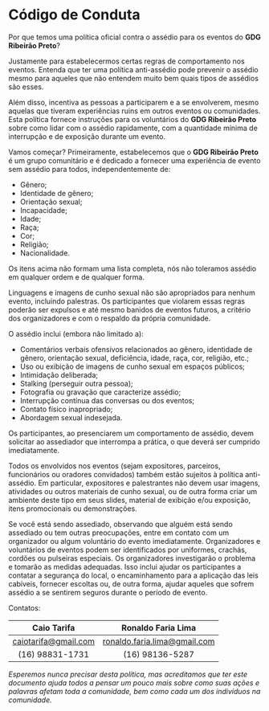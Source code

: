 # Código de Conduta

Por que temos uma política oficial contra o assédio para os eventos do **GDG
Ribeirão Preto**?

Justamente para estabelecermos certas regras de comportamento nos
eventos. Entenda que ter uma política anti-assédio pode prevenir o assédio mesmo
para aqueles que não entendem muito bem quais tipos de assédios são esses.

Além disso, incentiva as pessoas a participarem e a se envolverem, mesmo aquelas
que tiveram experiências ruins em outros eventos ou comunidades. Esta política
fornece instruções para os voluntários do **GDG Ribeirão Preto** sobre como
lidar com o assédio rapidamente, com a quantidade mínima de interrupção e de
exposição durante um evento.

Vamos começar? Primeiramente, estabelecemos que o **GDG Ribeirão Preto** é um
grupo comunitário e é dedicado a fornecer uma experiência de evento sem assédio
para todos, independentemente de:

- Gênero;
- Identidade de gênero;
- Orientação sexual;
- Incapacidade;
- Idade;
- Raça;
- Cor;
- Religião;
- Nacionalidade.

Os itens acima não formam uma lista completa, nós não toleramos assédio em
qualquer ordem e de qualquer forma.

Linguagens e imagens de cunho sexual não são apropriados para nenhum evento,
incluindo palestras. Os participantes que violarem essas regras poderão ser
expulsos e até mesmo banidos de eventos futuros, a critério dos organizadores e
com o respaldo da própria comunidade.

O assédio inclui (embora não limitado a):

- Comentários verbais ofensivos relacionados ao gênero, identidade de gênero,
  orientação sexual, deficiência, idade, raça, cor, religião, etc.;
- Uso ou exibição de imagens de cunho sexual em espaços públicos;
- Intimidação deliberada;
- Stalking (perseguir outra pessoa);
- Fotografia ou gravação que caracterize assédio;
- Interrupção contínua das conversas ou dos eventos;
- Contato físico inapropriado;
- Abordagem sexual indesejada.

Os participantes, ao presenciarem um comportamento de assédio, devem solicitar
ao assediador que interrompa a prática, o que deverá ser cumprido imediatamente.

Todos os envolvidos nos eventos (sejam expositores, parceiros, funcionários ou
oradores convidados) também estão sujeitos à política anti-assédio. Em
particular, expositores e palestrantes não devem usar imagens, atividades ou
outros materiais de cunho sexual, ou de outra forma criar um ambiente deste tipo
em seus slides, material de exibição e/ou exposição, itens promocionais ou
demonstrações.

Se você está sendo assediado, observando que alguém está sendo assediado ou tem
outras preocupações, entre em contato com um organizador ou algum voluntário do
evento imediatamente. Organizadores e voluntários de eventos podem ser
identificados por uniformes, crachás, cordões ou pulseiras especiais. Os
organizadores investigarão o problema e tomarão as medidas adequadas. Isso
inclui ajudar os participantes a contatar a segurança do local, o encaminhamento
para a aplicação das leis cabíveis, fornecer escoltas ou, de outra forma, ajudar
aqueles que sofrem assédio a se sentirem seguros durante o período de evento.

Contatos:

Caio Tarifa | Ronaldo Faria Lima
:---: | :---:
caiotarifa@gmail.com | ronaldo.faria.lima@gmail.com
(16) 98831-1731 | (16) 98136-5287

_Esperemos nunca precisar desta política, mas acreditamos que ter este documento
ajuda todos a pensar um pouco mais sobre como suas ações e palavras afetam toda
a comunidade, bem como cada um dos indivíduos na comunidade._
